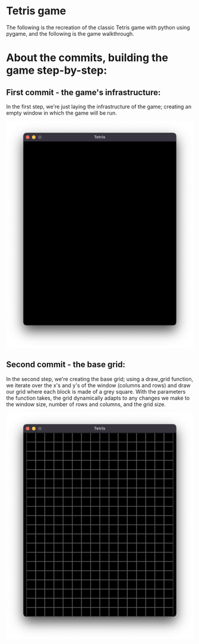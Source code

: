 # Tetris game 

The following is the recreation of the classic Tetris game with python using pygame, and the following is the game walkthrough.

# About the commits, building the game step-by-step:

## First commit - the game's infrastructure:

In the first step, we're just laying the infrastructure of the game; creating an empty window in which the game will be run.

![](images/first_commit.png)

## Second commit - the base grid:

In the second step, we're creating the base grid; using a draw_grid function, we iterate over the x's and y's of the window (columns and rows) and draw our grid where each block is made of a grey square. With the parameters the function takes, the grid dynamically adapts to any changes we make to the window size, number of rows and columns, and the grid size.

![](images/second_commit.png)






